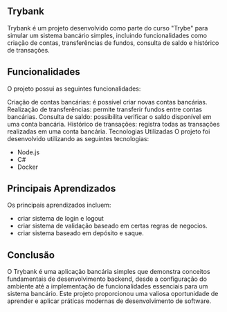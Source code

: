 ## Trybank
Trybank é um projeto desenvolvido como parte do curso "Trybe" para simular um sistema bancário simples, incluindo funcionalidades como criação de contas, transferências de fundos, consulta de saldo e histórico de transações.

## Funcionalidades
O projeto possui as seguintes funcionalidades:

Criação de contas bancárias: é possível criar novas contas bancárias.
Realização de transferências: permite transferir fundos entre contas bancárias.
Consulta de saldo: possibilita verificar o saldo disponível em uma conta bancária.
Histórico de transações: registra todas as transações realizadas em uma conta bancária.
Tecnologias Utilizadas
O projeto foi desenvolvido utilizando as seguintes tecnologias:

- Node.js
- C#
- Docker

## Principais Aprendizados
Os principais aprendizados incluem:
- criar sistema de login e logout
- criar sistema de validação baseado em certas regras de negocios.
- criar sistema baseado em depósito e saque.


## Conclusão
O Trybank é uma aplicação bancária simples que demonstra conceitos fundamentais de desenvolvimento  backend, desde a configuração do ambiente até a implementação de funcionalidades essenciais para um sistema bancário. Este projeto proporcionou uma valiosa oportunidade de aprender e aplicar práticas modernas de desenvolvimento de software.
